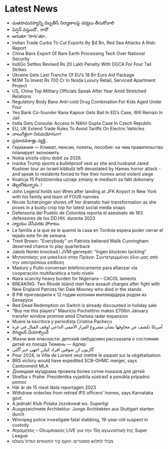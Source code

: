 # Latest News
-  మతసామరస్యాన్ని దెబ్బతీసే నిర్మాణాలపై చర్యలు తీసుకోవాలి
-  పెన్షన్‌ వస్తుందో.. రాదో
-  ఆగుతూ ‘సాగు’తూ..
-  Indian Trade Curbs To Cut Exports By $4 Bn, Red Sea Attacks A Risk: Report
-  China Bans Export Of Rare Earth Processing Tech Over National Security
-  IndiGo Settles Revised Rs 20 Lakh Penalty With DGCA For Four Tail Strikes
-  Ukraine Gets Last Tranche Of EU’s 18 Bn Euro Aid Package
-  M3M To Invest Rs 700 Cr In Noida Luxury Retail, Serviced Apartment Project
-  US, China Top Military Officials Speak After Year Amid Stretched Relations
-  Regulatory Body Bans Anti-cold Drug Combination For Kids Aged Under Four
-  Yes Bank Co-founder Rana Kapoor Gets Bail In ED’s Case, Will Remain In Jail
-  India Gets Consular Access In Nikhil Gupta Case In Czech Republic
-  EU, UK Extend Trade Rules To Avoid Tariffs On Electric Vehicles
-  నాలుగేళ్లుగా నిరుపయోగంగా!
-  ప్రమాదవశాత్తు వ్యక్తి..
-  Германия — Климат, пенсии, полеты, пособия: на чем правительство планирует экономить
-  Nokia snizila ciljnu dobit za 2026.
-  Ivanka Trump sports a bulletproof vest as she and husband Jared Kushner tour an Israeli kibbutz left devastated by Hamas horror attack - and speak to residents forced to flee their homes amid violent siege
-  Koalicja 15 Października uznaje zmiany w mediach za fakt dokonany
-  తెల్లబోతున్నారు..!
-  John Legend holds son Wren after landing at JFK Airport in New York with his family and team of FOUR nannies
-  Nicole Scherzinger shows off her dramatic hair transformation as she poses in a busty crop top for latest social media snaps
-  Defensoría del Pueblo de Colombia reporta el asesinato de 163 defensores de los DD.HH. durante 2023
-  న్యాయం చేసేవరకు పోరాటం
-  La familia a la que se le quemó la casa en Tordoia espera poder cerrar el tejado este fin de semana
-  Trent Brown: "Everybody" on Patriots believed Malik Cunningham deserved chance to play quarterback
-  Jakob Norén knockad i JVM-genrepet: "Ingen klockren tackling"
-  Μητσοτάκης για μακελειό στην Πράγα: Συντετριμμένοι όλοι μας από την αποτρόπαια επίθεση
-  Maduro y Putin conversan telefónicamente para afianzar «la cooperación multifacética a todo nivel»
-  Naira scarcity heavy burden for Nigerians – CACOL laments
-  BREAKING: Two Rhode Island men face assault charges after fight with New England Patriots fan Dale Mooney who died in the stands
-  В РФ приговорили к 12 годам колонии миллиардера родом из Беларуси
-  Red Dead Redemption on Switch is already discounted in holiday sale
-  “Buy me this players” Mauricio Pochettino makes £706m January transfer window promise amid Chelsea radar expansion
-  Muere la escritora y periodista Cristina Pacheco
-  أمريكا تكشف عن مخاوفها بشأن مشروع القرار الأممي الداعي لوقف القتال في غزة
-  రెగ్యులర్‌ చేయాల్సిందే
-  Жизни вне опасности: детский омбудсмен рассказала о состоянии детей из поезда Тюмень — Адлер
-  گاڑیوں کے شوقین افراد کیلئے اچھی خبر آگئی
-  Pour 2024, la Ville de Lorient veut mettre le paquet sur la végétalisation
-  BRS victory would have expedited SCB-GHMC merger, says Cantonment MLA
-  Донецкая муздрама провела более сотни показов для детей
-  Streľba v Prahe: Prezidentka vyjadrila sústrasť a ponúkla prípadnú pomoc
-  Här är de 15 mest lästa reportagen 2023
-  Withdraw orderlies from retired IPS officers’ homes, says Karnataka govt.
-  A jednak! Klub Polaka zszokował ws. Superligi
-  Ausgezeichnete Architektur: Junge Architekten aus Stuttgart starten durch
-  Winnipeg police investigate fatal stabbing, 19-year-old suspect in custody
-  Ατρόμητος – Ολυμπιακός LIVE για την 15η αγωνιστική της Super League
-  מבלי לתלוש פוסטרים: הוקם קיר החטופים הגדול בעולם
